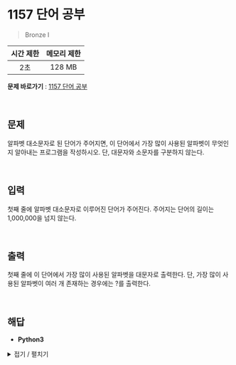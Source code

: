# 1157 단어 공부
> Bronze I

|시간 제한|메모리 제한|
|:---:|:---:|
|2초|128 MB|

**문제 바로가기** : [1157 단어 공부](https://www.acmicpc.net/problem/1157 "1157 단어 공부")

</br>

## 문제
알파벳 대소문자로 된 단어가 주어지면, 이 단어에서 가장 많이 사용된 알파벳이 무엇인지 알아내는 프로그램을 작성하시오. 단, 대문자와 소문자를 구분하지 않는다.

</br>

## 입력
첫째 줄에 알파벳 대소문자로 이루어진 단어가 주어진다. 주어지는 단어의 길이는 1,000,000을 넘지 않는다.

</br>

## 출력
첫째 줄에 이 단어에서 가장 많이 사용된 알파벳을 대문자로 출력한다. 단, 가장 많이 사용된 알파벳이 여러 개 존재하는 경우에는 ?를 출력한다.

</br>

## 해답
- **Python3**
<details>
<summary>접기 / 펼치기</summary>
<div markdown="1">

```py
aryInput = [*input().upper()]
aryChar = []

answer = "?"
counts = 0
for k in aryInput:
    if k in aryChar:
        continue
    aryChar.append(k)
    count = aryInput.count(k)
    if count > counts:
        counts = count
        answer = k
    elif count == counts:
        answer = "?"
print(answer)
```

</div>
</details>